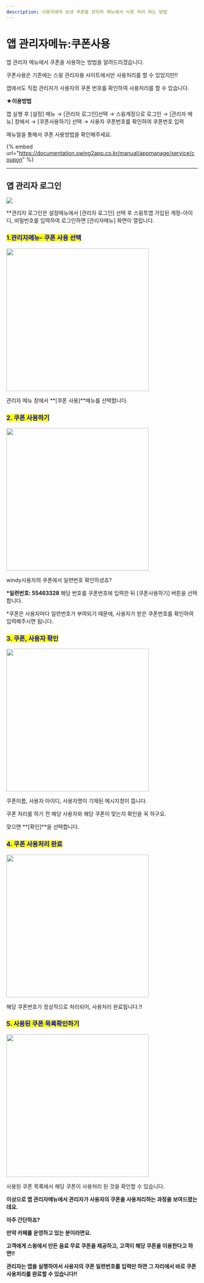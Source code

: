 ```yaml
---
description: 사용자에게 보낸 쿠폰을 관리자 메뉴에서 사용 처리 하는 방법
---
```


# 앱 관리자메뉴:쿠폰사용

앱 관리자 메뉴에서 쿠폰을 사용하는 방법을 알려드리겠습니다.

쿠폰사용은 기존에는 스윙 관리자용 사이트에서만 사용처리를 할 수 있었지만!!

앱에서도 직접 관리자가 사용자의 쿠폰 번호를 확인하여 사용처리를 할 수 있습니다.



**★이용방법**

앱 실행 후 \[설정] 메뉴 → \[관리자 로그인]선택 → 스윙계정으로 로그인 → \[관리자 메뉴] 창에서 → \[쿠폰사용하기] 선택 → 사용자 쿠폰번호를 확인하여 쿠폰번호 입력

매뉴얼을 통해서 쿠폰 사용방법을 확인해주세요.

{% embed url="https://documentation.swing2app.co.kr/manual/appmanage/service/coupon" %}

***



## **앱 관리자 로그인**

![](https://wp.swing2app.co.kr/wp-content/uploads/2018/10/%EA%B4%80%EB%A6%AC%EC%9E%90%ED%8E%98%EC%9D%B4%EC%A7%801-1.png)

\*\*관리자 로그인은 설정메뉴에서 \[관리자 로그인] 선택 후 스윙투앱 가입된 계정-아이디, 비밀번호를 입력하여 로그인하면 \[관리자메뉴] 화면이 열립니다.



### <mark style="color:blue;">**1.관리자메뉴- 쿠폰 사용 선택**</mark>

<div align="left">

<img src="https://wp.swing2app.co.kr/wp-content/uploads/2018/10/%EC%95%B1%EA%B4%80%EB%A6%AC%EB%A9%94%EB%89%B4-%EC%BF%A0%ED%8F%B09.png" alt="" width="375">

</div>

관리자 메뉴 창에서 **\[쿠폰 사용]**메뉴를 선택합니다.



### <mark style="color:blue;">**2. 쿠폰 사용하기**</mark>

<div align="left">

<img src="https://wp.swing2app.co.kr/wp-content/uploads/2018/10/%EC%95%B1%EA%B4%80%EB%A6%AC%EB%A9%94%EB%89%B4-%EC%BF%A0%ED%8F%B010.png" alt="" width="375">

</div>

windy사용자의 쿠폰에서 일련번호 확인하셨죠?

**\*일련번호: 55463328** 해당 번호를 쿠폰번호에 입력한 뒤 \[쿠폰사용하기] 버튼을 선택합니다.

\*쿠폰은 사용자마다 일련번호가 부여되기 때문에, 사용자가 받은 쿠폰번호를 확인하여 입력해주시면 됩니다.



### <mark style="color:blue;">**3. 쿠폰, 사용자 확인**</mark>

<div align="left">

<img src="https://wp.swing2app.co.kr/wp-content/uploads/2018/10/%EC%95%B1%EA%B4%80%EB%A6%AC%EB%A9%94%EB%89%B4-%EC%BF%A0%ED%8F%B011.png" alt="" width="375">

</div>

쿠폰이름, 사용자 아이디, 사용자명이 기재된 메시지창이 뜹니다.

쿠폰 처리를 하기 전 해당 사용자와 해당 쿠폰이 맞는지 확인을 꼭 하구요.

맞으면 **\[확인]**을 선택합니다.



### <mark style="color:blue;">**4. 쿠폰 사용처리 완료**</mark>

<div align="left">

<img src="https://wp.swing2app.co.kr/wp-content/uploads/2018/10/%EC%95%B1%EA%B4%80%EB%A6%AC%EB%A9%94%EB%89%B4-%EC%BF%A0%ED%8F%B012.png" alt="" width="375">

</div>

해당 쿠폰번호가 정상적으로 처리되어, 사용처리 완료됩니다.!!



### <mark style="color:blue;">**5. 사용된 쿠폰 목록확인하기**</mark>

<div align="left">

<img src="https://wp.swing2app.co.kr/wp-content/uploads/2018/10/%EC%95%B1%EA%B4%80%EB%A6%AC%EB%A9%94%EB%89%B4-%EC%BF%A0%ED%8F%B013.png" alt="" width="375">

</div>

사용된 쿠폰 목록에서 해당 쿠폰이 사용처리 된 것을 확인할 수 있습니다.



**이상으로 앱 관리자메뉴에서 관리자가 사용자의 쿠폰을 사용처리하는 과정을 보여드렸는데요.**

**아주 간단하죠?**

**만약 카페를 운영하고 있는 분이라면요.**

**고객에게 스윙에서 만든 음료 무료 쿠폰을 제공하고, 고객이 해당 쿠폰을 이용한다고 하면!!**

**관리자는 앱을 실행하여서 사용자의 쿠폰 일련번호를 입력만 하면 그 자리에서 바로 쿠폰 사용처리를 완료할 수 있습니다!!**

